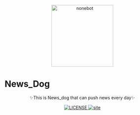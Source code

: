<!-- markdownlint-disable MD033 MD041 -->
<p align="center">
  <a href="https://v2.nonebot.dev/"><img src="https://raw.githubusercontent.com/w1770946466/Everyday_News/main/log/planet-dog.svg" width="200" height="200" alt="nonebot"></a>
</p>

# News_Dog
<div align="center">
  ✨This is News_dog that can push news every day✨
</div>

<p align="center">
  <a href="https://raw.githubusercontent.com/w1770946466/Everyday_News/main/LICENSE">
    <img src="https://img.shields.io/github/license/nonebot/nonebot2" alt="LICENSE">
  </a>
  <a href="https://github.com/nonebot/nonebot2/actions/workflows/website-deploy.yml">
    <img src="https://github.com/nonebot/nonebot2/actions/workflows/website-deploy.yml/badge.svg?branch=master&event=push" alt="site"/>
  </a>
</p>
